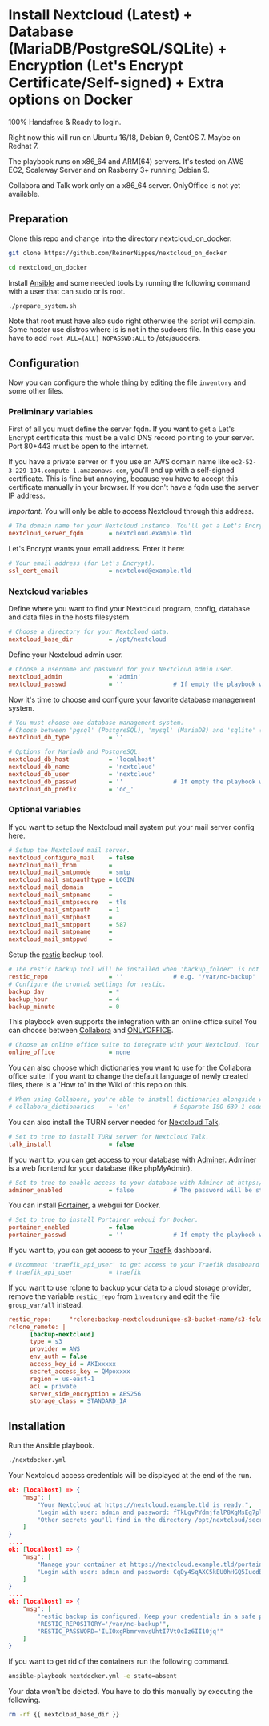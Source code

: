 # Install Nextcloud (Latest) + Database (MariaDB/PostgreSQL/SQLite) + Encryption (Let's Encrypt Certificate/Self-signed) + Extra options on Docker

100% Handsfree & Ready to login.

Right now this will run on Ubuntu 16/18, Debian 9, CentOS 7. Maybe on Redhat 7.

The playbook runs on x86_64 and ARM(64) servers. It's tested on AWS EC2, Scaleway Server and on Rasberry 3+ running Debian 9.

Collabora and Talk work only on a x86_64 server. OnlyOffice is not yet available.

## Preparation

Clone this repo and change into the directory nextcloud_on_docker.
```bash
git clone https://github.com/ReinerNippes/nextcloud_on_docker

cd nextcloud_on_docker
```

Install [Ansible](https://www.ansible.com/) and some needed tools by running the following command with a user that can sudo or is root. 
```bash
./prepare_system.sh
```

Note that root must have also sudo right otherwise the script will complain. Some hoster use distros where is is not in the sudoers file. In this case you have to add `root ALL=(ALL) NOPASSWD:ALL` to /etc/sudoers.

## Configuration

Now you can configure the whole thing by editing the file `inventory` and some other files.

### Preliminary variables

First of all you must define the server fqdn. If you want to get a Let's Encrypt certificate this must be a valid DNS record pointing to your server. Port 80+443 must be open to the internet. 

If you have a private server or if you use an AWS domain name like `ec2-52-3-229-194.compute-1.amazonaws.com`, you'll end up with a self-signed certificate. This is fine but annoying, because you have to accept this certificate manually in your browser. If you don't have a fqdn use the server IP address.

*Important:* You will only be able to access Nextcloud through this address. 
```ini
# The domain name for your Nextcloud instance. You'll get a Let's Encrypt certificate for this domain.
nextcloud_server_fqdn       = nextcloud.example.tld
```

Let's Encrypt wants your email address. Enter it here:
```ini
# Your email address (for Let's Encrypt).
ssl_cert_email              = nextcloud@example.tld
```

### Nextcloud variables

Define where you want to find your Nextcloud program, config, database and data files in the hosts filesystem.
```ini
# Choose a directory for your Nextcloud data.
nextcloud_base_dir          = /opt/nextcloud
```

Define your Nextcloud admin user.
```ini
# Choose a username and password for your Nextcloud admin user.
nextcloud_admin             = 'admin'
nextcloud_passwd            = ''              # If empty the playbook will generate a random password.
```

Now it's time to choose and configure your favorite database management system.
```ini
# You must choose one database management system.
# Choose between 'pgsql' (PostgreSQL), 'mysql' (MariaDB) and 'sqlite' (SQLite).
nextcloud_db_type           = ''

# Options for Mariadb and PostgreSQL.
nextcloud_db_host           = 'localhost'
nextcloud_db_name           = 'nextcloud'
nextcloud_db_user           = 'nextcloud'
nextcloud_db_passwd         = ''              # If empty the playbook will generate a random password (stored in {{ nextcloud_base_dir }}/secrets ).
nextcloud_db_prefix         = 'oc_'
```

### Optional variables

If you want to setup the Nextcloud mail system put your mail server config here.
```ini
# Setup the Nextcloud mail server.
nextcloud_configure_mail    = false
nextcloud_mail_from         = 
nextcloud_mail_smtpmode     = smtp
nextcloud_mail_smtpauthtype = LOGIN
nextcloud_mail_domain       =
nextcloud_mail_smtpname     =
nextcloud_mail_smtpsecure   = tls
nextcloud_mail_smtpauth     = 1
nextcloud_mail_smtphost     =
nextcloud_mail_smtpport     = 587
nextcloud_mail_smtpname     =
nextcloud_mail_smtppwd      =
```

Setup the [restic](https://restic.readthedocs.io/en/latest/) backup tool.
```ini
# The restic backup tool will be installed when 'backup_folder' is not empty.
restic_repo                 = ''              # e.g. '/var/nc-backup' .
# Configure the crontab settings for restic.
backup_day                  = *
backup_hour                 = 4
backup_minute               = 0
```

This playbook even supports the integration with an online office suite! You can choose between [Collabora](https://www.collaboraoffice.com/) and [ONLYOFFICE](https://www.onlyoffice.com).
```ini
# Choose an online office suite to integrate with your Nextcloud. Your options are (without quotation marks): 'none', 'collabora' and 'onlyoffice'.
online_office               = none
```

You can also choose which dictionaries you want to use for the Collabora office suite. If you want to change the default language of newly created files, there is a 'How to' in the Wiki of this repo on this.
```ini
# When using Collabora, you're able to install dictionaries alongside with it. Collabora's default is German (de).
# collabora_dictionaries    = 'en'            # Separate ISO 639-1 codes with a space.
```

You can also install the TURN server needed for [Nextcloud Talk](https://nextcloud.com/talk/).
```ini
# Set to true to install TURN server for Nextcloud Talk.
talk_install                = false
```

If you want to, you can get access to your database with [Adminer](https://www.adminer.org/). Adminer is a web frontend for your database (like phpMyAdmin).
```ini
# Set to true to enable access to your database with Adminer at https://nextcloud_server_fqdn/adminer .
adminer_enabled             = false           # The password will be stored in {{ nextcloud_base_dir }}/secrets .
```

You can install [Portainer](https://www.portainer.io/), a webgui for Docker.
```ini
# Set to true to install Portainer webgui for Docker.
portainer_enabled           = false
portainer_passwd            = ''              # If empty the playbook will generate a random password.
```

If you want to, you can get access to your [Traefik](https://traefik.io/) dashboard.
```ini
# Uncomment 'traefik_api_user' to get access to your Traefik dashboard at https://nextcloud_server_fqdn/traefik .
# traefik_api_user          = traefik
```

If you want to use [rclone](https://rclone.org) to backup your data to a cloud storage provider, remove the variable `restic_repo` from `ìnventory` and edit the file `group_var/all` instead.
```ini
restic_repo:     "rclone:backup-nextcloud:unique-s3-bucket-name/s3-folder-name"
rclone_remote: |
      [backup-nextcloud]
      type = s3
      provider = AWS
      env_auth = false
      access_key_id = AKIxxxxx
      secret_access_key = QMpoxxxx
      region = us-east-1
      acl = private
      server_side_encryption = AES256
      storage_class = STANDARD_IA
```

## Installation

Run the Ansible playbook.
```bash
./nextdocker.yml
```

Your Nextcloud access credentials will be displayed at the end of the run.

```json
ok: [localhost] => {
    "msg": [
        "Your Nextcloud at https://nextcloud.example.tld is ready.",
        "Login with user: admin and password: fTkLgvPYdmjfalP8XgMsEg7plnoPsTvp ",
        "Other secrets you'll find in the directory /opt/nextcloud/secrets "
    ]
}
....
ok: [localhost] => {
    "msg": [
        "Manage your container at https://nextcloud.example.tld/portainer/ .",
        "Login with user: admin and password: CqDy4SqAXC5kEU0hHGQ5IucdBegwaVXa "
    ]
}
....
ok: [localhost] => {
    "msg": [
        "restic backup is configured. Keep your credentials in a safe place.",
        "RESTIC_REPOSITORY='/var/nc-backup'",
        "RESTIC_PASSWORD='ILIOxgRbmrvmvsUhtI7VtOcIz6II10jq'"
    ]
}

```

If you want to get rid of the containers run the following command.
```bash
ansible-playbook nextdocker.yml -e state=absent
```

Your data won't be deleted. You have to do this manually by executing the following.
```bash
rm -rf {{ nextcloud_base_dir }}
```
